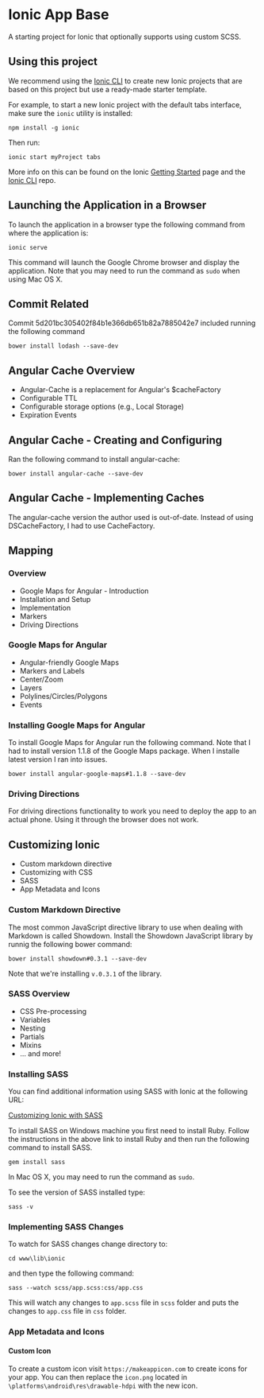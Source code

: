 Ionic App Base
=====================

A starting project for Ionic that optionally supports using custom SCSS.

## Using this project

We recommend using the [Ionic CLI](https://github.com/driftyco/ionic-cli) to create new Ionic projects that are based on this project but use a ready-made starter template.

For example, to start a new Ionic project with the default tabs interface, make sure the `ionic` utility is installed:

	npm install -g ionic

Then run: 


	ionic start myProject tabs


More info on this can be found on the Ionic [Getting Started](http://ionicframework.com/getting-started) page and the [Ionic CLI](https://github.com/driftyco/ionic-cli) repo.

## Launching the Application in a Browser

To launch the application in a browser type the following command from where the application is:

	ionic serve

This command will launch the Google Chrome browser and display the application. Note that you may need to run the command as `sudo` when using Mac OS X.

## Commit Related
Commit 5d201bc305402f84b1e366db651b82a7885042e7 included running the following command

	bower install lodash --save-dev



## Angular Cache Overview

-	Angular-Cache is a replacement for Angular's $cacheFactory
-	Configurable TTL
-	Configurable storage options (e.g., Local Storage)
-	Expiration Events


## Angular Cache - Creating and Configuring

Ran the following command to install angular-cache:

	bower install angular-cache --save-dev
	
## Angular Cache - Implementing Caches

The angular-cache version the author used is out-of-date. Instead of using DSCacheFactory, I had to use CacheFactory. 	

## Mapping

### Overview
-	Google Maps for Angular - Introduction
-	Installation and Setup
-	Implementation
-	Markers
-	Driving Directions

### Google Maps for Angular

-	Angular-friendly Google Maps
-	Markers and Labels
-	Center/Zoom
-	Layers
-	Polylines/Circles/Polygons
-	Events

### Installing Google Maps for Angular

To install Google Maps for Angular run the following command. Note that I had to install version 1.1.8 of the Google Maps package. When I installe latest version I ran into issues. 

	bower install angular-google-maps#1.1.8 --save-dev
	
	
### Driving Directions

For driving directions functionality to work you need to deploy the app to an actual phone. Using it through the browser does not work.


## Customizing Ionic

-	Custom markdown directive
-	Customizing with CSS
-	SASS
-	App Metadata and Icons

### Custom Markdown Directive 

The most common JavaScript directive library to use when dealing with Markdown is called Showdown. Install the Showdown JavaScript library by runnig the following bower command:

	bower install showdown#0.3.1 --save-dev
	
Note that we're installing `v.0.3.1` of the library. 

### SASS Overview

-	CSS Pre-processing
-	Variables
-	Nesting
-	Partials
-	Mixins
-	... and more!


### Installing SASS

You can find additional information using SASS with Ionic at the following URL:

[Customizing Ionic with SASS](http://www.ionicframework.com/tutorials/customizing-ionic-with-sass/ "Customizing Ionic with SASS")	

To install SASS on Windows machine you first need to install Ruby. Follow the instructions in the above link to install Ruby and then run the following command to install SASS. 

	gem install sass
	
In Mac OS X, you may need to run the command as `sudo`. 

To see the version of SASS installed type:

	sass -v
### Implementing SASS Changes

To watch for SASS changes change directory to:

	cd www\lib\ionic
	
and then type the following command:

	sass --watch scss/app.scss:css/app.css
	
This will watch any changes to `app.scss` file in `scss` folder and puts the changes to `app.css` file in `css` folder.

### App Metadata and Icons

#### Custom Icon

To create a custom icon visit `https://makeappicon.com` to create icons for your app. You can then replace the `icon.png` located in `\platforms\android\res\drawable-hdpi` with the new icon. 			



